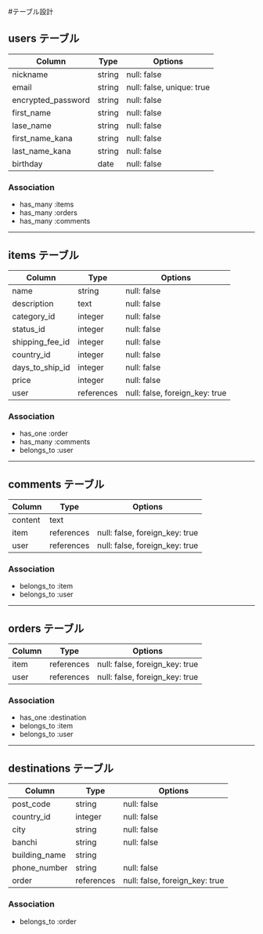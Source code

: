 #テーブル設計

## users テーブル

| Column             | Type   | Options                   |
| ------------------ | ------ | ------------------------- |
| nickname           | string | null: false               |
| email              | string | null: false, unique: true |
| encrypted_password | string | null: false               |
| first_name         | string | null: false               |
| lase_name          | string | null: false               |
| first_name_kana    | string | null: false               |
| last_name_kana     | string | null: false               |
| birthday           | date   | null: false               |

### Association

- has_many :items
- has_many :orders
- has_many :comments
----------------------------

## items テーブル

| Column          | Type       | Options                        |
| --------------- | ---------- | ------------------------------ |
| name            | string     | null: false                    |
| description     | text       | null: false                    |
| category_id     | integer    | null: false                    |
| status_id       | integer    | null: false                    |
| shipping_fee_id | integer    | null: false                    |
| country_id      | integer    | null: false                    |
| days_to_ship_id | integer    | null: false                    |
| price           | integer    | null: false                    |
| user            | references | null: false, foreign_key: true |

### Association

- has_one :order
- has_many :comments
- belongs_to :user
----------------------------

## comments テーブル

| Column    | Type       | Options                        |
| --------- | ---------- | ------------------------------ |
| content   | text       |                                |
| item      | references | null: false, foreign_key: true |
| user      | references | null: false, foreign_key: true |

### Association

- belongs_to :item
- belongs_to :user
----------------------------

## orders テーブル

| Column    | Type       | Options                        |
| --------- | ---------- | ------------------------------ |
| item      | references | null: false, foreign_key: true |
| user      | references | null: false, foreign_key: true |

### Association

- has_one :destination
- belongs_to :item
- belongs_to :user
----------------------------

## destinations テーブル

| Column        | Type       | Options                        |
| ------------- | ---------- | ------------------------------ |
| post_code     | string     | null: false                    |
| country_id    | integer    | null: false                    |
| city          | string     | null: false                    |
| banchi        | string     | null: false                    |  
| building_name | string     |                                |  
| phone_number  | string     | null: false                    |  
| order         | references | null: false, foreign_key: true |

### Association

- belongs_to :order

